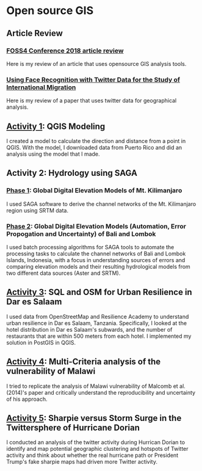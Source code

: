 # Open source GIS 

## Article Review
### [FOSS4 Conference 2018 article review](articles/literature_review.md)
Here is my review of an article that uses opensource GIS analysis tools.

### [Using Face Recognition with Twitter Data for the Study of International Migration](articles/twitter_article.md)
Here is my review of a paper that uses twitter data for geographical analysis.

## [Activity 1](qgisModel.md): QGIS Modeling
I created a model to calculate the direction and distance from a point in QGIS. With the model, I downloaded data from Puerto Rico and did an analysis using the model that I made.

## Activity 2: Hydrology using SAGA
### [Phase 1](globalDigitalElevation.md): Global Digital Elevation Models of Mt. Kilimanjaro
I used SAGA software to derive the channel networks of the Mt. Kilimanjaro region using SRTM data. 

### [Phase 2](ModelErrorPropagation.md): Global Digital Elevation Models (Automation, Error Propogation and Uncertainty) of Bali and Lombok
I used batch processing algorithms for SAGA tools to automate the processing tasks to calculate the channel networks of Bali and Lombok Islands, Indonesia, with a focus in understanding sources of errors and comparing elevation models and their resulting hydrological models from two different data sources (Aster and SRTM).

## [Activity 3](DarAnalysis.md): SQL and OSM for Urban Resilience in Dar es Salaam
I used data from OpenStreetMap and Resilience Academy to understand urban resilience in Dar es Salaam, Tanzania. Specifically, I looked at the hotel distribution in Dar es Salaam's subwards, and the number of restaurants that are within 500 meters from each hotel. I implemented my solution in PostGIS in QGIS.

## [Activity 4](malawi_analysis.md): Multi-Criteria analysis of the vulnerability of Malawi
I tried to replicate the analysis of Malawi vulnerability of Malcomb et al.(2014)'s paper and critically understand the reproducibility and uncertainty of his approach. 

## [Activity 5](twitter_analysis.md): Sharpie versus Storm Surge in the Twittersphere of Hurricane Dorian
I conducted an analysis of the twitter activity during Hurrican Dorian to identify and map potential geographic clustering and hotspots of Twitter activity and think about whether the real hurricane path or President Trump's fake sharpie maps had driven more Twitter activity.
